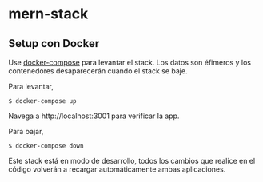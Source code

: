# mern-stack

## Setup con Docker

Use [docker-compose](https://docs.docker.com/compose/) para levantar el stack. Los datos son éfimeros y los contenedores desaparecerán cuando el stack se baje.

Para levantar,

    $ docker-compose up

Navega a http://localhost:3001 para verificar la app.

Para bajar,

    $ docker-compose down

Este stack está en modo de desarrollo, todos los cambios que realice en el código volverán a recargar automáticamente ambas aplicaciones.
